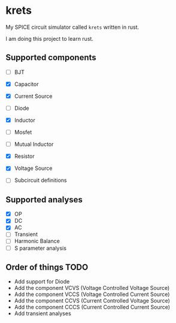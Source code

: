 # krets

My SPICE circuit simulator called `krets` written in rust.

I am doing this project to learn rust.


## Supported components

- [ ] BJT
- [x] Capacitor
- [x] Current Source
- [ ] Diode
- [x] Inductor
- [ ] Mosfet
- [ ] Mutual Inductor
- [x] Resistor
- [x] Voltage Source
- [ ] Subcircuit definitions


## Supported analyses

- [x] OP
- [x] DC
- [x] AC
- [ ] Transient
- [ ] Harmonic Balance
- [ ] S parameter analysis

## Order of things TODO

- Add support for Diode
- Add the component VCVS (Voltage Controlled Voltage Source)
- Add the component VCCS (Voltage Controlled Current Source)
- Add the component CCVS (Current Controlled Voltage Source)
- Add the component CCCS (Current Controlled Current Source)
- Add transient analyses
